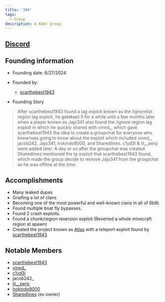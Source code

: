 ```yaml
---
title: '104'
tags:
  - Group
description: A 6b6t group.
---
```



## [Discord](https://discord.gg/4Y5qpCAajY)

## Founding information
* Founding date: 6/27/2024
* Founded by: 
  * [scarthebest1943](../Players/scar.md)

* Founding Story
>After scarthebest1943 found a lag exploit known as the /ignorelist region lag exploit, he gatekept it for a while until a few months later when a player known as Jajo341 also found the /ignore region lag exploit in which he quickly shared with vined_, which gave scarthebest1943 the idea to create a groupchat for everyone who knew/was going to know about the exploit which included vined_, jacob242, Jajo341, hokindo9000, and Sharedlines. c1yd3i & lil__perp were added later. A day or so after the groupchat was created Sharedlines mentioned the tp exploit that scarthebest1943 found, which made the group decide to remove Jajo341 from the groupchat as he was offline at the time.
>

## Accomplishments
- Many leaked dupes
- Griefing a lot of clans
- Becoming one of the most powerful and well-known clans in all of 6b6t.
- Found multiple boat fly bypasses.
- Found 2 crash exploits.
- Found a chunk/region reversion exploit (Reverted a whole minecraft region at spawn)
- Created the project known as [Atlas](https://www.youtube.com/watch?v=w2oV6sHu1Q8) with a teleport exploit found by [scarthebest1943](../Players/scar.md)

## Notable Members
- [scarthebest1943](../Players/scar.md) 
- [vined_](../Players/vined.md) 
- [c1yd3i](../Players/clyde.md)
- jacob242_
- [lil__perp](../Players/lilperp.md)
- [hokindo9000](../Players/hokindo9000.md)
- [Sharedlines](../Players/sharedlines.md) (ex owner) 

